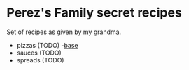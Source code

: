 # Perez's Family secret recipes

Set of recipes as given by my grandma.

- pizzas (TODO)
 -[base](base.md)
- sauces (TODO)
- spreads (TODO)
